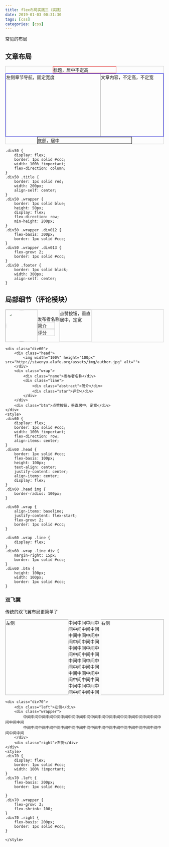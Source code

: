 ```yaml
---
title: flex布局实践三（实践）
date: 2019-01-03 00:31:30
tags: [css]
categories: [css]
---
```


常见的布局

## 文章布局

<div class="div50">
    <div class="title">标题，居中不定高</div>
    <div class="wrapper">
        <div class="div012">左侧章节导航，固定宽度</div>
        <div class="div013">文章内容，不定高，不定宽</div>
    </div>
    <div class="footer">底部，居中</div>
</div>

<style>
.div50 {
    display: flex;
    border: 1px solid #ccc;
    width: 100% !important;
    flex-direction: column;
}
.div50 .title {
    border: 1px solid red;
    width: 200px;
    align-self: center;
}
.div50 .wrapper {
    border: 1px solid blue;
    height: 50px;
    display: flex;
    flex-direction: row;
    min-height: 200px;
}
.div50 .wrapper .div012 {
    flex-basis: 300px;
    border: 1px solid #ccc;
}
.div50 .wrapper .div013 {
    flex-grow: 2;
    border: 1px solid #ccc;
}
.div50 .footer {
    border: 1px solid black;
    width: 300px;
    align-self: center;
}
</style>

```
.div50 {
    display: flex;
    border: 1px solid #ccc;
    width: 100% !important;
    flex-direction: column;
}
.div50 .title {
    border: 1px solid red;
    width: 200px;
    align-self: center;
}
.div50 .wrapper {
    border: 1px solid blue;
    height: 50px;
    display: flex;
    flex-direction: row;
    min-height: 200px;
}
.div50 .wrapper .div012 {
    flex-basis: 300px;
    border: 1px solid #ccc;
}
.div50 .wrapper .div013 {
    flex-grow: 2;
    border: 1px solid #ccc;
}
.div50 .footer {
    border: 1px solid black;
    width: 300px;
    align-self: center;
}
```

## 局部细节（评论模块）

<div class="div60">
    <div class="head">
        <img width="100%" height="100px" src="http://siwenyu.alafe.org/assets/img/author.jpg" alt="">
    </div>
    <div class="wrap">
        <div class="name">发布者名称</div>
        <div class="line">
            <div class="abstract">简介</div>
            <div class="star">评分</div>
        </div>
    </div>
    <div class="btn">点赞按钮，垂直居中，定宽</div>
</div>
<style>
.div60 {
    display: flex;
    border: 1px solid #ccc;
    width: 100% !important;
    flex-direction: row;
    align-items: center;
}
.div60 .head {
    border: 1px solid #ccc;
    flex-basis: 100px;
    height: 100px;
    text-align: center;
    justify-content: center;
    align-items: center;
    display: flex;
}
.div60 .head img {
    border-radius: 100px;
}

.div60 .wrap {
    align-items: baseline;
    justify-content: flex-start;
    flex-grow: 2;
    border: 1px solid #ccc;
}

.div60 .wrap .line {
    display: flex;
}
.div60 .wrap .line div {
    margin-right: 15px;
    border: 1px solid #ccc;
}
.div60 .btn {
    height: 100px;
    width: 100px;
    border: 1px solid #ccc;
}
</style>

```
<div class="div60">
    <div class="head">
        <img width="100%" height="100px" src="http://siwenyu.alafe.org/assets/img/author.jpg" alt="">
    </div>
    <div class="wrap">
        <div class="name">发布者名称</div>
        <div class="line">
            <div class="abstract">简介</div>
            <div class="star">评分</div>
        </div>
    </div>
    <div class="btn">点赞按钮，垂直居中，定宽</div>
</div>
<style>
.div60 {
    display: flex;
    border: 1px solid #ccc;
    width: 100% !important;
    flex-direction: row;
    align-items: center;
}
.div60 .head {
    border: 1px solid #ccc;
    flex-basis: 100px;
    height: 100px;
    text-align: center;
    justify-content: center;
    align-items: center;
    display: flex;
}
.div60 .head img {
    border-radius: 100px;
}

.div60 .wrap {
    align-items: baseline;
    justify-content: flex-start;
    flex-grow: 2;
    border: 1px solid #ccc;
}

.div60 .wrap .line {
    display: flex;
}
.div60 .wrap .line div {
    margin-right: 15px;
    border: 1px solid #ccc;
}
.div60 .btn {
    height: 100px;
    width: 100px;
    border: 1px solid #ccc;
}
```

### 双飞翼

传统的双飞翼布局更简单了

<div class="div70">
    <div class="left">左侧</div>
    <div class="wrapper">
        中间中间中间中间中间中间中间中间中间中间中间中间中间中间中间中间中间中间中间中间中间
        中间中间中间中间中间中间中间中间中间中间中间中间中间中间中间中间中间中间中间中间中间
    </div>
    <div class="right">右侧</div>
</div>
<style>
.div70 {
    display: flex;
    border: 1px solid #ccc;
    width: 100% !important;
}
.div70 .left {
    flex-basis: 200px;
    border: 1px solid #ccc;

}
.div70 .wrapper {
    flex-grow: 3;
    flex-shrink: 100;
}
.div70 .right {
    flex-basis: 200px;
    border: 1px solid #ccc;
}

</style>

```
<div class="div70">
    <div class="left">左侧</div>
    <div class="wrapper">
        中间中间中间中间中间中间中间中间中间中间中间中间中间中间中间中间中间中间中间中间中间
        中间中间中间中间中间中间中间中间中间中间中间中间中间中间中间中间中间中间中间中间中间
    </div>
    <div class="right">右侧</div>
</div>
<style>
.div70 {
    display: flex;
    border: 1px solid #ccc;
    width: 100% !important;
}
.div70 .left {
    flex-basis: 200px;
    border: 1px solid #ccc;

}
.div70 .wrapper {
    flex-grow: 3;
    flex-shrink: 100;
}
.div70 .right {
    flex-basis: 200px;
    border: 1px solid #ccc;
}

</style>
```
